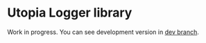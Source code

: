 # Utopia Logger library

Work in progress. You can see development version in [dev branch](https://github.com/utopia-php/logger/tree/dev).
